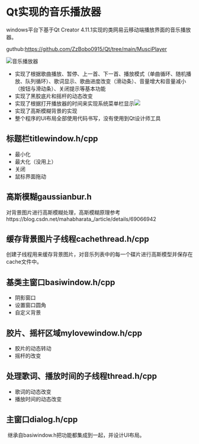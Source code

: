 # Qt实现的音乐播放器

windows平台下基于Qt Creator 4.11.1实现的类网易云移动端播放界面的音乐播放器。

guthub:https://github.com/ZzBobo0915/Qt/tree/main/MusciPlayer

![音乐播放器](/image-20230514185428792.png)

- 实现了根据歌曲播放、暂停、上一首、下一首、播放模式（单曲循环、随机播放、队列循环）、歌词显示、歌曲进度改变（滑动条）、音量增大和音量减小（按钮与滑动条）、关闭提示等基本功能
- 实现了黑胶底片和摇杆的动态改变
- 实现了根据打开播放器的时间来实现系统菜单栏显示![](MusicPlayer/image-20230514185747669.png)
- 实现了高斯模糊背景的实现
- 整个程序的UI布局全部使用代码书写，没有使用到Qt设计师工具

## 标题栏titlewindow.h/cpp

- 最小化
- 最大化（没用上）
- 关闭
- 鼠标界面拖动

## 高斯模糊gaussianbur.h

​    对背景图片进行高斯模糊处理，高斯模糊原理参考https://blog.csdn.net/mahabharata_/article/details/69066942

## 缓存背景图片子线程cachethread.h/cpp

​    创建子线程用来缓存背景图片，对音乐列表中的每一个碟片进行高斯模型并保存在cache文件中。

## 基类主窗口basiwindow.h/cpp

- 阴影窗口
- 设置窗口圆角
- 自定义背景

## 胶片、摇杆区域mylovewindow.h/cpp

- 胶片的动态转动
- 摇杆的改变

## 处理歌词、播放时间的子线程thread.h/cpp

- 歌词的动态改变
- 播放时间的动态改变

## 主窗口dialog.h/cpp

​    继承自basiwindow.h把功能都集成到一起，并设计UI布局。
